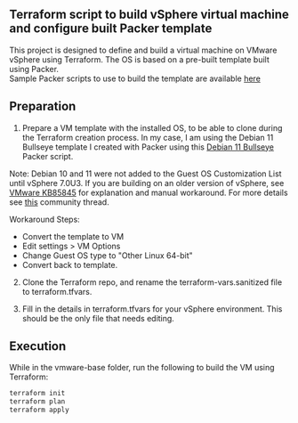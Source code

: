 ## Terraform script to build vSphere virtual machine and configure built Packer template

This project is designed to define and build a virtual machine on VMware vSphere using Terraform.  The OS is based on a pre-built template built using Packer.  
Sample Packer scripts to use to build the template are available [here](https://github.com/linuxtek-canada/packer)

## Preparation

1.  Prepare a VM template with the installed OS, to be able to clone during the Terraform creation process.  In my case, I am using the Debian 11 Bullseye template I created with Packer using this [Debian 11 Bullseye](https://github.com/linuxtek-canada/packer/tree/master/Debian-11-Bullseye) Packer script.

Note:  Debian 10 and 11 were not added to the Guest OS Customization List until vSphere 7.0U3.  If you are building on an older version of vSphere, see [VMware KB85845](https://kb.vmware.com/s/article/85845) for explanation and manual workaround.  For more details see [this](https://communities.vmware.com/t5/VMware-vSphere-Discussions/Debian-10-guest-customizaion/m-p/528551#M10170) community thread.

Workaround Steps:

* Convert the template to VM
* Edit settings > VM Options
* Change Guest OS type to "Other Linux 64-bit"
* Convert back to template.

2.  Clone the Terraform repo, and rename the terraform-vars.sanitized file to terraform.tfvars.

3.  Fill in the details in terraform.tfvars for your vSphere environment.  This should be the only file that needs editing.

## Execution

While in the vmware-base folder, run the following to build the VM using Terraform:

```bash
terraform init
terraform plan
terraform apply
```
